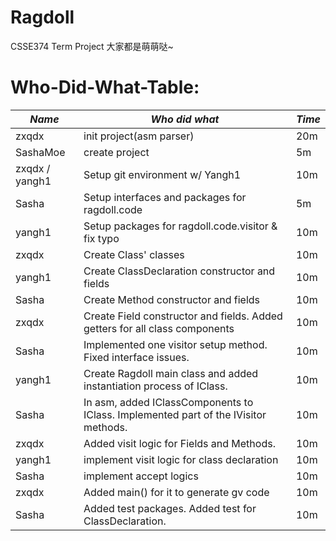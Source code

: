 # Ragdoll
CSSE374 Term Project
大家都是萌萌哒~

# Who-Did-What-Table:
| *Name*         | *Who did what*                                                                      | *Time* |
|----------------|-------------------------------------------------------------------------------------|--------|
| zxqdx          | init project(asm parser)                                                            | 20m    |
| SashaMoe       | create project                                                                      | 5m     |
| zxqdx / yangh1 | Setup git environment w/ Yangh1                                                     | 10m    |
| Sasha          | Setup interfaces and packages for ragdoll.code                                      | 5m     |
| yangh1         | Setup packages for ragdoll.code.visitor & fix typo                                  | 10m    |
| zxqdx          | Create Class' classes                                                               | 10m    |
| yangh1         | Create ClassDeclaration constructor and fields                                      | 10m    |
| Sasha          | Create Method constructor and fields                                                | 10m    |
| zxqdx          | Create Field constructor and fields. Added getters for all class components         | 10m    |
| Sasha          | Implemented one visitor setup method. Fixed interface issues.                       | 10m    |
| yangh1         | Create Ragdoll main class and added instantiation process of IClass.                | 10m    |
| Sasha          | In asm, added IClassComponents to IClass. Implemented part of the IVisitor methods. | 10m    |
| zxqdx          | Added visit logic for Fields and Methods.                                           | 10m    |
| yangh1         | implement visit logic for class declaration                                         | 10m    |
| Sasha          | implement accept logics                                                             | 10m    |
| zxqdx          | Added main() for it to generate gv code                                             | 10m    |
| Sasha          | Added test packages. Added test for ClassDeclaration.                               | 10m    |